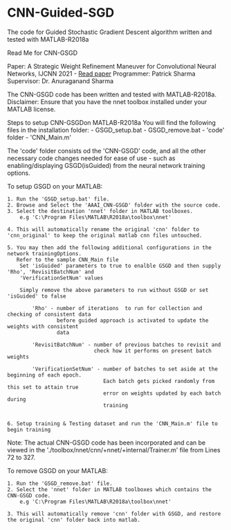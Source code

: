 # CNN-Guided-SGD
The code for Guided Stochastic Gradient Descent algorithm written and tested with MATLAB-R2018a

Read Me for CNN-GSGD

Paper: A Strategic Weight Refinement Maneuver for Convolutional Neural Networks, IJCNN 2021 - [Read paper](https://ieeexplore.ieee.org/document/9533359)
Programmer: Patrick Sharma
Supervisor: Dr. Anuraganand Sharma

The CNN-GSGD code has been written and tested with MATLAB-R2018a. 
Disclaimer: Ensure that you have the nnet toolbox installed under your MATLAB license.

Steps to setup CNN-GSGDon MATLAB-R2018a
You will find the following files in the installation folder:
	- GSGD_setup.bat
	- GSGD_remove.bat
	- 'code' folder
	- 'CNN_Main.m'
	
The 'code' folder consists od the 'CNN-GSGD' code, and all the other necessary code changes needed for ease of use - such as enabling/displaying GSGD(isGuided) from the neural network training options.

To setup GSGD on your MATLAB:

	1. Run the 'GSGD_setup.bat' file.
	2. Browse and Select the 'AAAI_CNN-GSGD' folder with the source code.	
	3. Select the destination 'nnet' folder in MATLAB toolboxes.
		e.g 'C:\Program Files\MATLAB\R2018a\toolbox\nnet'

	4. This will automatically rename the original 'cnn' folder to 'cnn_original' to keep the original matlab cnn files untouched.

	5. You may then add the following additional configurations in the network trainingOptions. 
	   Refer to the sample CNN_Main file	
		Set 'isGuided' parameters to true to enalble GSGD and then supply 'Rho', 'RevisitBatchNum' and 					
		'VerificationSetNum' values																						
																													
		Simply remove the above parameters to run without GSGD or set 'isGuided' to false								
																														
			'Rho' - number of iterations  to run for collection and checking of consistent data							
					before guided approach is activated to update the weights with consistent							
			        data																								
																														
			'RevisitBatchNum' - number of previous batches to revisit and 												
								check how it performs on present batch weights												
																														
			'VerificationSetNum' - number of batches to set aside at the beginning of each epoch. 						
			                       Each batch gets picked randomly from this set to attain true							
			                       error on weights updated by each batch during										
			                       training																				
	

	6. Setup training & Testing dataset and run the 'CNN_Main.m' file to begin training

Note: The actual CNN-GSGD code has been incorporated and can be viewed in the './toolbox/nnet/cnn/+nnet/+internal/Trainer.m' file from Lines 72 to 327.

To remove GSGD on your MATLAB:

	1. Run the 'GSGD_remove.bat' file.
	2. Select the 'nnet' folder in MATLAB toolboxes which contains the CNN-GSGD code.
		e.g 'C:\Program Files\MATLAB\R2018a\toolbox\nnet'

	3. This will automatically remove 'cnn' folder with GSGD, and restore the original 'cnn' folder back into matlab.
